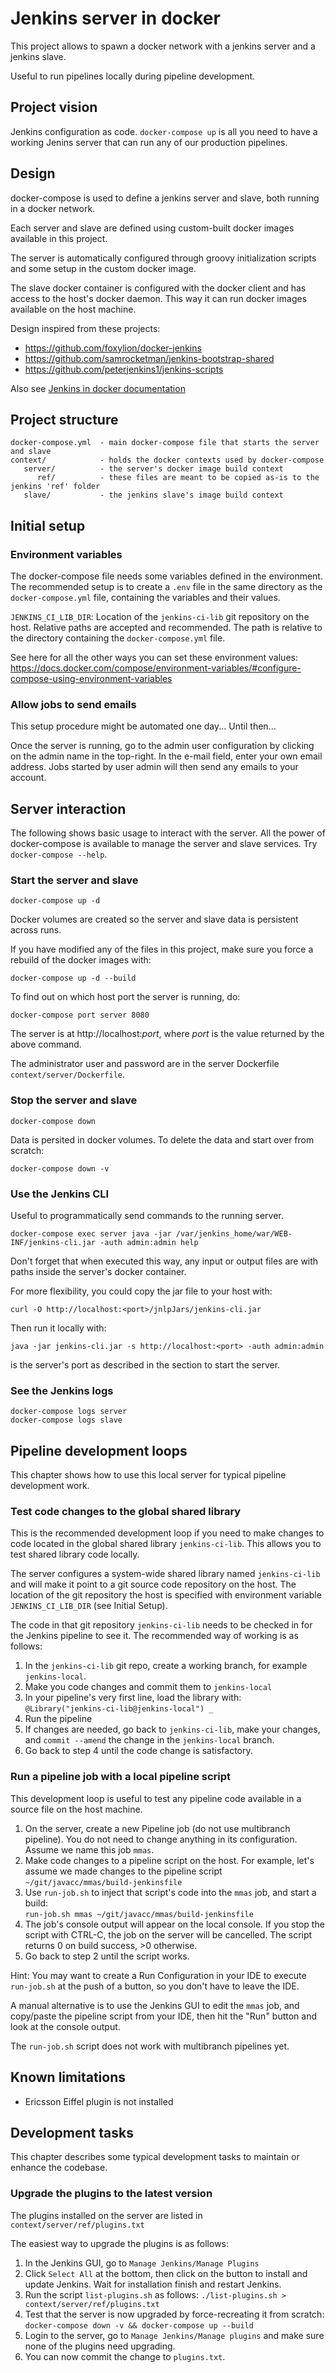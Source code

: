Jenkins server in docker
========================

This project allows to spawn a docker network with a jenkins server
and a jenkins slave.

Useful to run pipelines locally during pipeline development.


Project vision
--------------

Jenkins configuration as code.  `docker-compose up` is all you need to have a working Jenins server
that can run any of our production pipelines.


Design
------

docker-compose is used to define a jenkins server and slave, both running in a docker network.

Each server and slave are defined using custom-built docker images available in this project.

The server is automatically configured through groovy initialization scripts and some setup in
the custom docker image.

The slave docker container is configured with the docker client and has access to the host's
docker daemon.  This way it can run docker images available on the host machine.

Design inspired from these projects:

* https://github.com/foxylion/docker-jenkins
* https://github.com/samrocketman/jenkins-bootstrap-shared
* https://github.com/peterjenkins1/jenkins-scripts

Also see [Jenkins in docker documentation](https://github.com/jenkinsci/docker/blob/master/README.md)


Project structure
-----------------

```
docker-compose.yml  - main docker-compose file that starts the server and slave
context/            - holds the docker contexts used by docker-compose
   server/          - the server's docker image build context
      ref/          - these files are meant to be copied as-is to the jenkins 'ref' folder
   slave/           - the jenkins slave's image build context
```

Initial setup
-------------

### Environment variables

The docker-compose file needs some variables defined in the environment.
The recommended setup is to create a `.env` file in the same directory
as the `docker-compose.yml` file, containing the variables and their values.

`JENKINS_CI_LIB_DIR`: Location of the `jenkins-ci-lib` git repository on the
host.  Relative paths are accepted and recommended.  The path is relative
to the directory containing the `docker-compose.yml` file. 

See here for all the other ways you can set these environment values:
https://docs.docker.com/compose/environment-variables/#configure-compose-using-environment-variables


### Allow jobs to send emails

This setup procedure might be automated one day...  Until then...

Once the server is running, go to the admin user configuration by clicking on the admin name in the
top-right.  In the e-mail field, enter your own email address.  Jobs started by user admin will
then send any emails to your account.


Server interaction
------------------

The following shows basic usage to interact with the server.  All the power of docker-compose
is available to manage the server and slave services.  Try ``docker-compose --help``.

### Start the server and slave

    docker-compose up -d

Docker volumes are created so the server and slave data is persistent
across runs.

If you have modified any of the files in this project, make sure you
force a rebuild of the docker images with:

    docker-compose up -d --build

To find out on which host port the server is running, do:

    docker-compose port server 8080
    
The server is at http://localhost:_port_, where _port_ is the value
returned by the above command.

The administrator user and password are in the server Dockerfile `context/server/Dockerfile`.


### Stop the server and slave

    docker-compose down

Data is persited in docker volumes.  To delete the data and start over from
scratch:

    docker-compose down -v

### Use the Jenkins CLI

Useful to programmatically send commands to the running server.

    docker-compose exec server java -jar /var/jenkins_home/war/WEB-INF/jenkins-cli.jar -auth admin:admin help
    
Don't forget that when executed this way, any input or output files are with paths inside
the server's docker container.

For more flexibility, you could copy the jar file to your host with:

    curl -O http://localhost:<port>/jnlpJars/jenkins-cli.jar
    
Then run it locally with:

    java -jar jenkins-cli.jar -s http://localhost:<port> -auth admin:admin 

<port> is the server's port as described in the section to start the server.

### See the Jenkins logs

    docker-compose logs server
    docker-compose logs slave


Pipeline development loops
--------------------------

This chapter shows how to use this local server for typical pipeline development work.

### Test code changes to the global shared library

This is the recommended development loop if you need to make changes to code
located in the global shared library `jenkins-ci-lib`.  This allows you to test
shared library code locally.

The server configures a system-wide shared library named `jenkins-ci-lib` and
will make it point to a git source code repository on the host.
The location of the git repository the host is specified with environment variable
`JENKINS_CI_LIB_DIR` (see Initial Setup).

The code in that git repository `jenkins-ci-lib` needs to be checked in for the
Jenkins pipeline to see it.  The recommended way of working is as follows:

1. In the `jenkins-ci-lib` git repo, create a working branch, for example
  `jenkins-local`.
2. Make you code changes and commit them to `jenkins-local`
3. In your pipeline's very first line, load the library with: \
   `@Library("jenkins-ci-lib@jenkins-local") _`
4. Run the pipeline
5. If changes are needed, go back to `jenkins-ci-lib`, make your changes,
   and `commit --amend` the change in the `jenkins-local` branch.
6. Go back to step 4 until the code change is satisfactory.

### Run a pipeline job with a local pipeline script

This development loop is useful to test any pipeline code available in a source
file on the host machine.

1. On the server, create a new Pipeline job (do not use multibranch pipeline).
   You do not need to change anything in its configuration.
   Assume we name this job `mmas`.
2. Make code changes to a pipeline script on the host.  For example, let's assume
   we made changes to the pipeline script `~/git/javacc/mmas/build-jenkinsfile`
3. Use `run-job.sh`  to inject that script's code into the `mmas` job, and start a build:\
   `run-job.sh mmas ~/git/javacc/mmas/build-jenkinsfile`
4. The job's console output will appear on the local console. If you stop the script with CTRL-C,
   the job on the server will be cancelled.  The script returns 0 on build success, >0 otherwise.
5. Go back to step 2 until the script works.

Hint: You may want to create a Run Configuration in your IDE to execute `run-job.sh` at
the push of a button, so you don't have to leave the IDE.

A manual alternative is to use the Jenkins GUI to edit the `mmas` job, and copy/paste
the pipeline script from your IDE, then hit the "Run" button and look at the console output.
 
The `run-job.sh` script does not work with multibranch pipelines yet.


Known limitations
-----------------

* Ericsson Eiffel plugin is not installed


Development tasks
-----------------

This chapter describes some typical development tasks to maintain or enhance the codebase.

### Upgrade the plugins to the latest version

The plugins installed on the server are listed in `context/server/ref/plugins.txt`

The easiest way to upgrade the plugins is as follows:

1. In the Jenkins GUI, go to `Manage Jenkins/Manage Plugins`
2. Click `Select All` at the bottom, then click on the button to install and
   update Jenkins.  Wait for installation finish and restart Jenkins.
3. Run the script `list-plugins.sh` as follows:
   `./list-plugins.sh > context/server/ref/plugins.txt`
4. Test that the server is now upgraded by force-recreating it from scratch:\
   `docker-compose down -v && docker-compose up --build`
5. Login to the server, go to `Manage Jenkins/Manage plugins` and make sure none
   of the plugins need upgrading.
6. You can now commit the change to `plugins.txt`.
